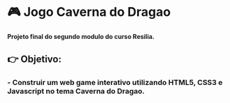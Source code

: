 # 🎮 Jogo Caverna do Dragao
#### Projeto final do segundo modulo do curso Resilia.

## 👉 Objetivo:
### - Construir um web game interativo utilizando HTML5, CSS3 e Javascript no tema Caverna do Dragao.



